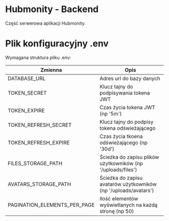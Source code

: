 # Hubmonity - Backend
Część serwerowa aplikacji Hubmonity.

# Plik konfiguracyjny .env
Wymagana struktura pliku .env:

| Zmienna | Opis |
| ------------- | ------------- |
| DATABASE_URL | Adres url do bazy danych |
| TOKEN_SECRET | Klucz tajny do podpisywania tokena JWT |
| TOKEN_EXPIRE | Czas życia tokena JWT (np '5m') |
| TOKEN_REFRESH_SECRET | Klucz tajny do podpisy tokena odświeżającego |
| TOKEN_REFRESH_EXPIRE | Czas życia tkoena odświeżającego (np '30d') |
| FILES_STORAGE_PATH | Ścieżka do zapisu plików użytkowników (np '/uploads/files') |
| AVATARS_STORAGE_PATH | Ścieżka do zapisu avatarów użytkowników (np '/uploads/avatars') |
| PAGINATION_ELEMENTS_PER_PAGE | Ilość elementów wyświetlanych na każdą stronę (np 50) |